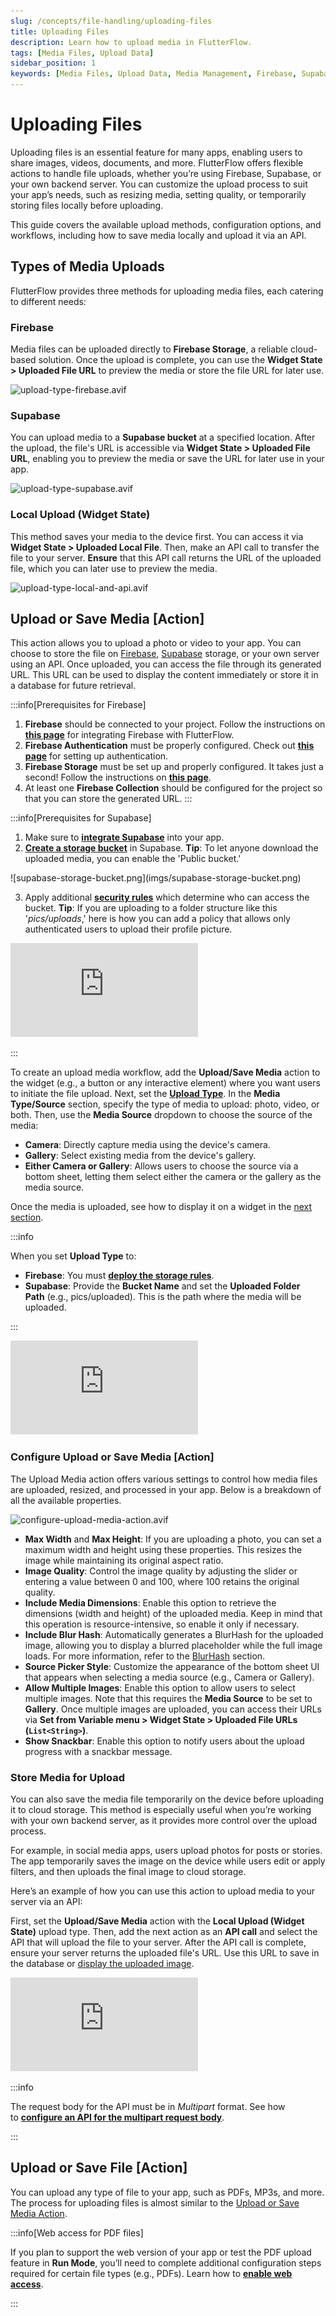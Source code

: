 ```yaml
---
slug: /concepts/file-handling/uploading-files
title: Uploading Files
description: Learn how to upload media in FlutterFlow.
tags: [Media Files, Upload Data]
sidebar_position: 1
keywords: [Media Files, Upload Data, Media Management, Firebase, Supabase, Upload Actions]
---
```


# Uploading Files

Uploading files is an essential feature for many apps, enabling users to share images, videos, documents, and more. FlutterFlow offers flexible actions to handle file uploads, whether you’re using Firebase, Supabase, or your own backend server. You can customize the upload process to suit your app’s needs, such as resizing media, setting quality, or temporarily storing files locally before uploading.

This guide covers the available upload methods, configuration options, and workflows, including how to save media locally and upload it via an API.

## Types of Media Uploads

FlutterFlow provides three methods for uploading media files, each catering to different needs:

### Firebase

Media files can be uploaded directly to **Firebase Storage**, a reliable cloud-based solution. Once the upload is complete, you can use the **Widget State > Uploaded File URL** to preview the media or store the file URL for later use.

![upload-type-firebase.avif](imgs/upload-type-firebase.avif)

### Supabase

You can upload media to a **Supabase bucket** at a specified location. After the upload, the file's URL is accessible via **Widget State > Uploaded File URL**, enabling you to preview the media or save the URL for later use in your app.

![upload-type-supabase.avif](imgs/upload-type-supabase.avif)

### Local Upload (Widget State)

This method saves your media to the device first. You can access it via **Widget State > Uploaded Local File**. Then, make an API call to transfer the file to your server. **Ensure** that this API call returns the URL of the uploaded file, which you can later use to preview the media.

![upload-type-local-and-api.avif](imgs/upload-type-local-and-api.avif)

## Upload or Save Media [Action]

This action allows you to upload a photo or video to your app. You can choose to store the file on [Firebase](#firebase), [Supabase](#supabase) storage, or your own server using an API. Once uploaded, you can access the file through its generated URL. This URL can be used to display the content immediately or store it in a database for future retrieval.

:::info[Prerequisites for Firebase]
1. **Firebase** should be connected to your project. Follow the instructions on [**this page**](../../ff-integrations/database/cloud-firestore/getting-started.md) for integrating Firebase with FlutterFlow.
2. **Firebase Authentication** must be properly configured. Check out [**this page**](../../ff-integrations/authentication/firebase-auth/auth-initial-setup.md) for setting up authentication.
3. **Firebase Storage** must be set up and properly configured. It takes just a second! Follow the instructions on [**this page**](../../ff-integrations/storage/firebase-storage/storage-rules.md).
4. At least one **Firebase Collection** should be configured for the project so that you can store the generated URL.
:::


:::info[Prerequisites for Supabase]
1. Make sure to [**integrate Supabase**](../../ff-integrations/supabase/supabase-setup.md) into your app.
2. [**Create a storage bucket**](https://supabase.com/docs/guides/storage/quickstart#create-a-bucket) in Supabase.
   **Tip**: To let anyone download the uploaded media, you can enable the 'Public bucket.'

<p></p>
![supabase-storage-bucket.png](imgs/supabase-storage-bucket.png)
<p></p>

3. Apply additional [**security rules**](https://supabase.com/docs/guides/storage/quickstart#add-security-rules) which determine who can access the bucket. **Tip**: If you are uploading to a folder structure like this '*pics/uploads*,' here is how you can add a policy that allows only authenticated users to upload their profile picture.

<div class="video-container"><iframe src="https://www.loom.
com/embed/963ac14f47de43a6b1d77ec1fd2b7228?sid=bced0a6b-4d0c-4b56-9886-5845319b2f9e" frameborder="0" allow="accelerometer; autoplay; clipboard-write; encrypted-media; gyroscope; picture-in-picture; web-share" referrerpolicy="strict-origin-when-cross-origin" allowfullscreen></iframe></div>

:::

To create an upload media workflow, add the **Upload/Save Media** action to the widget (e.g., a button or any interactive element) where you want users to initiate the file upload. Next, set the [**Upload Type**](#types-of-media-uploads). In the **Media Type/Source** section, specify the type of media to upload: photo, video, or both. Then, use the **Media Source** dropdown to choose the source of the media:

- **Camera**: Directly capture media using the device's camera.
- **Gallery**: Select existing media from the device's gallery.
- **Either Camera or Gallery**: Allows users to choose the source via a bottom sheet, letting them select either the camera or the gallery as the media source.

Once the media is uploaded, see how to display it on a widget in the [next section](displaying-media.md).

:::info

When you set **Upload Type** to:

- **Firebase**: You must [**deploy the storage rules**](../../ff-integrations/storage/firebase-storage/storage-rules.md).
- **Supabase**: Provide the **Bucket Name** and set the **Uploaded Folder Path** (e.g., pics/uploaded). This is the path where the media will be uploaded.

:::

<div style={{
    position: 'relative',
    paddingBottom: 'calc(56.67989417989418% + 41px)', // Keeps the aspect ratio and additional padding
    height: 0,
    width: '100%'}}>
    <iframe 
        src="https://demo.arcade.software/Pu6LihtPxFTaT5tI3srn?embed&show_copy_link=true"
        title=""
        style={{
            position: 'absolute',
            top: 0,
            left: 0,
            width: '100%',
            height: '100%',
            colorScheme: 'light'
        }}
        frameborder="0"
        loading="lazy"
        webkitAllowFullScreen
        mozAllowFullScreen
        allowFullScreen
        allow="clipboard-write">
    </iframe>
</div>
<p></p>

### Configure Upload or Save Media [Action]

The Upload Media action offers various settings to control how media files are uploaded, resized, and processed in your app. Below is a breakdown of all the available properties.

![configure-upload-media-action.avif](imgs/configure-upload-media-action.avif)

- **Max Width** and **Max Height**: If you are uploading a photo, you can set a maximum width and height using these properties. This resizes the image while maintaining its original aspect ratio.
- **Image Quality**: Control the image quality by adjusting the slider or entering a value between 0 and 100, where 100 retains the original quality.
- **Include Media Dimensions**: Enable this option to retrieve the dimensions (width and height) of the uploaded media. Keep in mind that this operation is resource-intensive, so enable it only if necessary.
- **Include Blur Hash**: Automatically generates a BlurHash for the uploaded image, allowing you to display a blurred placeholder while the full image loads. For more information, refer to the [BlurHash](displaying-media.md#blurhash) section.
- **Source Picker Style**: Customize the appearance of the bottom sheet UI that appears when selecting a media source (e.g., Camera or Gallery).
- **Allow Multiple Images**: Enable this option to allow users to select multiple images. Note that this requires the **Media Source** to be set to **Gallery**. Once multiple images are uploaded, you can access their URLs via **Set from Variable menu > Widget State > Uploaded File URLs (`List<String>`)**.
- **Show Snackbar**: Enable this option to notify users about the upload progress with a snackbar message.

### Store Media for Upload

You can also save the media file temporarily on the device before uploading it to cloud storage. This method is especially useful when you’re working with your own backend server, as it provides more control over the upload process.

For example, in social media apps, users upload photos for posts or stories. The app temporarily saves the image on the device while users edit or apply filters, and then uploads the final image to cloud storage. 

Here’s an example of how you can use this action to upload media to your server via an API:

First, set the **Upload/Save Media** action with the **Local Upload (Widget State)** upload type. Then, add the next action as an **API call** and select the API that will upload the file to your server. After the API call is complete, ensure your server returns the uploaded file's URL. Use this URL to save in the database or [display the uploaded image](displaying-media.md).


<div style={{
    position: 'relative',
    paddingBottom: 'calc(56.67989417989418% + 41px)', // Keeps the aspect ratio and additional padding
    height: 0,
    width: '100%'}}>
    <iframe 
        src="https://demo.arcade.software/aGtMNp5Gz0H9PuncokfT?embed&show_copy_link=true"
        title=""
        style={{
            position: 'absolute',
            top: 0,
            left: 0,
            width: '100%',
            height: '100%',
            colorScheme: 'light'
        }}
        frameborder="0"
        loading="lazy"
        webkitAllowFullScreen
        mozAllowFullScreen
        allowFullScreen
        allow="clipboard-write">
    </iframe>
</div>
<p></p>

:::info

The request body for the API must be in *Multipart* format. See how to [**configure an API for the multipart request body**](../../resources/control-flow/backend-logic/api/rest-api.md#multipart-format).

:::

## Upload or Save File [Action]

You can upload any type of file to your app, such as PDFs, MP3s, and more. The process for uploading files is almost similar to the [Upload or Save Media Action](#upload-or-save-media-action).

:::info[Web access for PDF files]

If you plan to support the web version of your app or test the PDF upload feature in **Run Mode**, you’ll need to complete additional configuration steps required for certain file types (e.g., PDFs). Learn how to [**enable web access**](displaying-media.md#web-access-for-pdfs-and-other-files).

:::